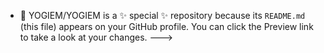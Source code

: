 - 👋 
YOGIEM/YOGIEM is a ✨ special ✨ repository because its `README.md` (this file) appears on your GitHub profile.
You can click the Preview link to take a look at your changes.
--->
